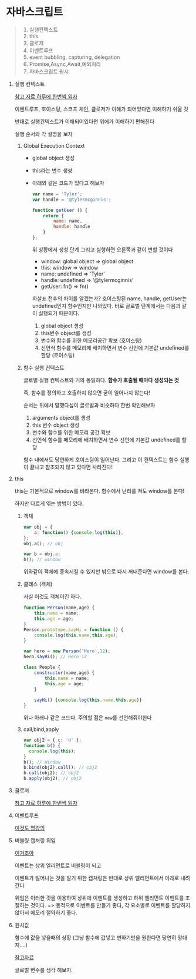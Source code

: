 # 자바스크립트

> 1. 실행컨텍스트
> 2. this
> 3. 클로저
> 4. 이벤트루프
> 5. event bubbling, capturing, delegation
> 6. Promise,Async,Await,예외처리
> 7. 자바스크립트 원시

1. 실행 컨텍스트

   [참고 자료 하루에 한번씩 읽자](https://mingcoder.me/2020/02/28/Programming/JavaScript/execute-context/)

   이벤트루프, 호이스팅, 스코프 체인, 클로저가 이해가 되어있다면 이해하기 쉬울 것

   반대로 실행컨텍스트가 이해되어있다면 위에가 이해하기 편해진다

   실행 순서와 각 설명을 보자

   1. Global Execution Context

      - global object 생성

      - this라는 변수 생성

      - 아래와 같은 코드가 있다고 해보자

        ```javascript
        var name = 'Tyler';
        var handle = '@tylermcginnis';
        
        function getUser () {
            return {
                name: name,
                handle: handle
            }
        };
        ```

        위 상황에서 생성 단계 그리고 실행하면 오른쪽과 같이 변할 것이다

        - window: global object => global object
        - this: window => window
        - name: undefined => 'Tyler'
        - handle: undefined => '@tylermcginnis'
        - getUser: fn() => fn()

        화살표 전후의 차이를 알겠는가? 호이스팅된 name, handle, getUser는 undefined인지 함수인지만 나와있다. 바로 글로벌 단계에서는 다음과 같이 실행되기 때문이다.

        1. global object 생성
        2. this변수 object를 생성
        3. 변수와 함수를 위한 메모리공간 확보 (호이스팅)
        4. 선언식 함수를 메모리에 배치하면서 변수 선언에 기본값 undefined를 할당 (호이스팅)

   2. 함수 실행 컨텍스트

      글로벌 실행 컨텍스트와 거의 동일하다. **함수가 호출될 때마다 생성되는 것**

      즉, 함수를 정의하고 호출하지 않으면 굳이 일어나지 않는다!

      순서는 위에서 말했다싶이 글로벌과 비슷하다 한번 확인해보자

      1. arguments object를 생성
      2. this 변수 object 생성
      3. 변수와 함수를 위한 메모리 공간 확보
      4. 선언식 함수를 메모리에 배치하면서 변수 선언에 기본값 undefined를 할당

      함수 내에서도 당연하게 호이스팅이 일어난다. 그리고 이 컨텍스트는 함수 실행이 끝나고 참조되지 않고 있다면 사라진다!

2. this

   this는 기본적으로 window를 바라본다. 함수에서 난리를 쳐도 window를 본다!

   하지만 다르게 엮는 방법이 있다.

   1. 객체

      ```javascript
      var obj = {
          a: function() {console.log(this)},
      };
      obj.a(); // obj
      
      var b = obj.a;
      b(); // window
      ```

      위와같이 객체에 종속시킬 수 있지만 밖으로 다시 꺼내준다면 window를 본다.

   2. 클래스 (객체)

      사실 이것도 객체이긴 하다.

      ```javascript
      function Person(name,age) {
          this.name = name;
          this.age = age;
      }
      Person.prototype.sayHi = function () {
          console.log(this.name,this.age);
      }
      
      var hero = new Person('Hero',12);
      hero.sayHi(); // Hero 12
      
      class People {
          constructor(name,age) {
              this.name = name;
              this.age = age;
          }
          
          sayHi() {console.log(this.name,this.age)}
      }
      ```

      위나 아래나 같은 코드다. 주의할 점은 `new`를 선언해줘야한다

   3. call,bind,apply

      ```javascript
      var obj2 = { c: 'd' };
      function b() {
        console.log(this);
      }
      b(); // Window
      b.bind(obj2).call(); // obj2
      b.call(obj2); // obj2 
      b.apply(obj2); // obj2
      ```

3. 클로져

   [참고 자료 하루에 한번씩 읽자](https://developer.mozilla.org/ko/docs/Web/JavaScript/Closures)

4. 이벤트루프

   [이것도 명강의](https://www.youtube.com/watch?v=8aGhZQkoFbQ)

5. 버블링 캡쳐링 위임

   [이거조아](https://www.youtube.com/watch?v=-fFNuNsR8q4)

   이벤트는 상위 엘리먼트로 버블링이 되고

   이벤트가 일어나는 것을 알기 위한 캡쳐링은 반대로 상위 엘리먼트에서 아래로 내려간다

   위임은 이러한 것을 이용하여 상위에 이벤트를 생성하고 하위 엘리먼트 이벤트를 조절하는 것이다. => 동적으로 이벤트를 만들기 좋다, 각 요소별로 이벤트를 할당하지 않아서 메모리 절약하기 좋다.

6. 원시값

   함수에 값을 넣을때의 상황 (그냥 함수에 값넣고 변하기만을 원한다면 당연히 앙대지....)

   [참고자료](https://developer.mozilla.org/ko/docs/Glossary/Primitive)
   
   글로벌 변수를 생각 해보자.